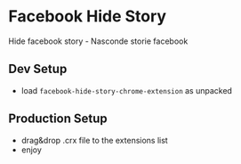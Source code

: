 # Facebook Hide Story

Hide facebook story - Nasconde storie facebook

## Dev Setup

+ load ```facebook-hide-story-chrome-extension``` as unpacked

## Production Setup

+ drag&drop .crx file to the extensions list
+ enjoy

